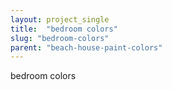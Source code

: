 ```yaml
---
layout: project_single
title:  "bedroom colors"
slug: "bedroom-colors"
parent: "beach-house-paint-colors"
---
```

bedroom colors